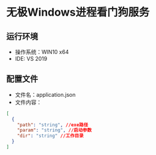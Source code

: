 # 无极Windows进程看门狗服务

## 运行环境

- 操作系统：WIN10 x64
- IDE: VS 2019

## 配置文件
- 文件名：application.json
- 文件内容：
```json
[
  {
    "path": "string", //exe路径
    "param": "string", //启动参数
    "dir": "string" //工作目录
  }
]
```
